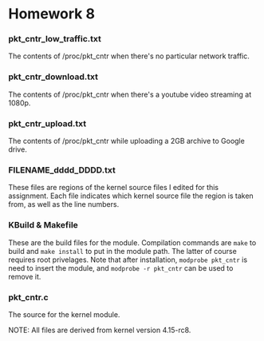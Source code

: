 # Homework 8

### pkt\_cntr\_low\_traffic.txt
The contents of /proc/pkt\_cntr when there's no particular network traffic.


### pkt\_cntr\_download.txt
The contents of /proc/pkt\_cntr when there's a youtube video streaming at 1080p.

### pkt\_cntr\_upload.txt
The contents of /proc/pkt\_cntr while uploading a 2GB archive to Google drive.

### FILENAME\_dddd\_DDDD.txt
These files are regions of the kernel source files I edited for this assignment.
Each file indicates which kernel source file the region is taken from, as well as the line numbers.

### KBuild & Makefile
These are the build files for the module. Compilation commands are `make` to build and `make install`
to put in the module path. The latter of course requires root privelages.
Note that after installation, `modprobe pkt_cntr` is need to insert the module, and `modprobe -r pkt_cntr`
can be used to remove it.

### pkt\_cntr.c
The source for the kernel module.

NOTE: All files are derived from kernel version 4.15-rc8.
